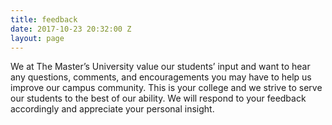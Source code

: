 ```yaml
---
title: feedback
date: 2017-10-23 20:32:00 Z
layout: page
---
```


We at The Master’s University value our students’ input and want to hear any questions, comments, and encouragements you may have to help us improve our campus community. This is your college and we strive to serve our students to the best of our ability. We will respond to your feedback accordingly and appreciate your personal insight.

<script type="text/javascript" src="https://masters.formstack.com/forms/js.php/student_life_feedback"></script>